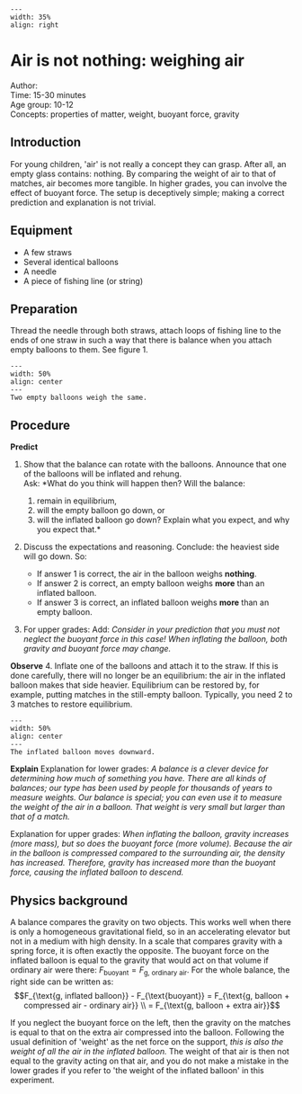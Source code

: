 

<div style="clear: both;">

```{figure} ../../figures/open.png
---
width: 35%
align: right
```

</div>

# Air is not nothing: weighing air


Author:     \
Time:	15-30 minutes  	\
Age group:	10-12\
Concepts:	properties of matter, weight, buoyant force, gravity

## Introduction
For young children, 'air' is not really a concept they can grasp. After all, an empty glass contains: nothing. By comparing the weight of air to that of matches, air becomes more tangible. In higher grades, you can involve the effect of buoyant force. The setup is deceptively simple; making a correct prediction and explanation is not trivial.

## Equipment
* A few straws
* Several identical balloons
* A needle 
* A piece of fishing line (or string)

## Preparation
Thread the needle through both straws, attach loops of fishing line to the ends of one straw in such a way that there is balance when you attach empty balloons to them. See figure 1.

```{figure} demo30_figure1.JPG
---
width: 50%
align: center
---
Two empty balloons weigh the same.
```



## Procedure
**Predict**
1. Show that the balance can rotate with the balloons. Announce that one of the balloons will be inflated and rehung.\
Ask: *What do you think will happen then? Will the balance: 
   1. remain in equilibrium, 
   2. will the empty balloon go down, or 
   3. will the inflated balloon go down? 
Explain what you expect, and why you expect that.*

2. Discuss the expectations and reasoning. Conclude: the heaviest side will go down. So:
   - If answer 1 is correct, the air in the balloon weighs **nothing**.
   - If answer 2 is correct, an empty balloon weighs **more** than an inflated balloon.
   - If answer 3 is correct, an inflated balloon weighs **more** than an empty balloon.

3. For upper grades: Add: *Consider in your prediction that you must not neglect the buoyant force in this case! When inflating the balloon, both gravity and buoyant force may change.*

**Observe**
4. Inflate one of the balloons and attach it to the straw. If this is done carefully, there will no longer be an equilibrium: the air in the inflated balloon makes that side heavier. Equilibrium can be restored by, for example, putting matches in the still-empty balloon. Typically, you need 2 to 3 matches to restore equilibrium.

```{figure} demo30_figure2.JPG
---
width: 50%
align: center
---
The inflated balloon moves downward.
```
**Explain**
Explanation for lower grades: *A balance is a clever device for determining how much of something you have. There are all kinds of balances; our type has been used by people for thousands of years to measure weights. Our balance is special; you can even use it to measure the weight of the air in a balloon. That weight is very small but larger than that of a match.*

Explanation for upper grades: *When inflating the balloon, gravity increases (more mass), but so does the buoyant force (more volume). Because the air in the balloon is compressed compared to the surrounding air, the density has increased. Therefore, gravity has increased more than the buoyant force, causing the inflated balloon to descend.*

## Physics background
A balance compares the gravity on two objects. This works well when there is only a homogeneous gravitational field, so in an accelerating elevator but not in a medium with high density. In a scale that compares gravity with a spring force, it is often exactly the opposite.
The buoyant force on the inflated balloon is equal to the gravity that would act on that volume if ordinary air were there: $F_{\text{buoyant}} = F_{\text{g, ordinary air}}$. For the whole balance, the right side can be written as:
$$F_{\text{g, inflated balloon}} - F_{\text{buoyant}} = F_{\text{g, balloon + compressed air - ordinary air}} \\ = F_{\text{g, balloon + extra air}}$$

If you neglect the buoyant force on the left, then the gravity on the matches is equal to that on the extra air compressed into the balloon. Following the usual definition of 'weight' as the net force on the support, *this is also the weight of all the air in the inflated balloon.* The weight of that air is then not equal to the gravity acting on that air, and you do not make a mistake in the lower grades if you refer to 'the weight of the inflated balloon' in this experiment.
